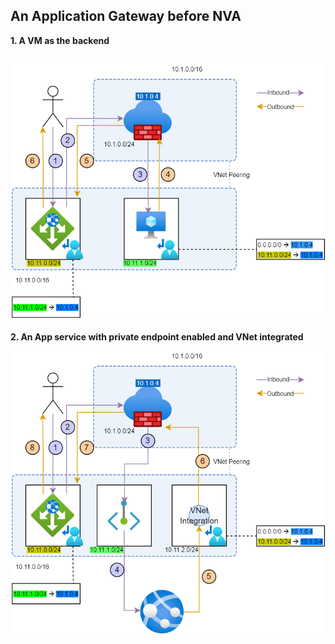 ## An Application Gateway before NVA


**1. A VM as the backend**

![appgw-nva-vm.png](/appgw-nva/appgw-nva-vm.png)
----------------------------------------

**2. An App service with private endpoint enabled and VNet integrated**

![appgw-nva-appsvc.png](/appgw-nva/appgw-nva-appsvc.png)